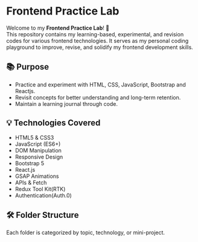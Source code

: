 # Frontend Practice Lab

Welcome to my **Frontend Practice Lab**! 🧪  
This repository contains my learning-based, experimental, and revision codes for various frontend technologies. It serves as my personal coding playground to improve, revise, and solidify my frontend development skills.

## 📚 Purpose
- Practice and experiment with HTML, CSS, JavaScript, Bootstrap and Reactjs.
- Revisit concepts for better understanding and long-term retention.
- Maintain a learning journal through code.

## 💡 Technologies Covered
- HTML5 & CSS3
- JavaScript (ES6+)
- DOM Manipulation
- Responsive Design
- Bootstrap 5
- React.js 
- GSAP Animations
- APIs & Fetch
- Redux Tool Kit(RTK)
- Authentication(Auth.0)

## 🛠 Folder Structure
Each folder is categorized by topic, technology, or mini-project.

